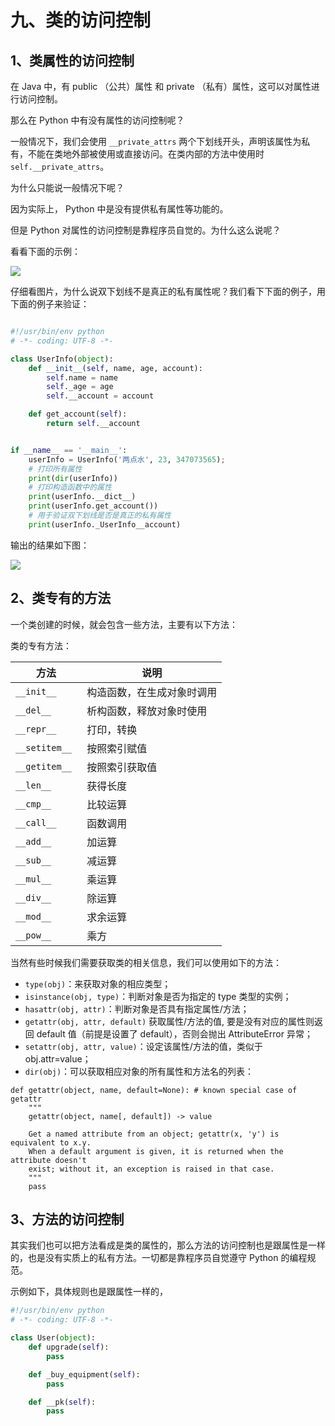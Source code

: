 # 九、类的访问控制 #


## 1、类属性的访问控制 ##

在 Java 中，有 public （公共）属性 和 private （私有）属性，这可以对属性进行访问控制。

那么在 Python 中有没有属性的访问控制呢？

一般情况下，我们会使用 `__private_attrs` 两个下划线开头，声明该属性为私有，不能在类地外部被使用或直接访问。在类内部的方法中使用时 `self.__private_attrs`。

为什么只能说一般情况下呢？

因为实际上， Python 中是没有提供私有属性等功能的。

但是 Python 对属性的访问控制是靠程序员自觉的。为什么这么说呢？

看看下面的示例：

![](http://twowaterimage.oss-cn-beijing.aliyuncs.com/2019-10-09-Python%20%E5%B1%9E%E6%80%A7%E8%AE%BF%E9%97%AE%E6%8E%A7%E5%88%B6.png)

仔细看图片，为什么说双下划线不是真正的私有属性呢？我们看下下面的例子，用下面的例子来验证：

```python

#!/usr/bin/env python
# -*- coding: UTF-8 -*-

class UserInfo(object):
    def __init__(self, name, age, account):
        self.name = name
        self._age = age
        self.__account = account

    def get_account(self):
        return self.__account


if __name__ == '__main__':
    userInfo = UserInfo('两点水', 23, 347073565);
    # 打印所有属性
    print(dir(userInfo))
    # 打印构造函数中的属性
    print(userInfo.__dict__)
    print(userInfo.get_account())
    # 用于验证双下划线是否是真正的私有属性
    print(userInfo._UserInfo__account)


```

输出的结果如下图：

![](http://twowaterimage.oss-cn-beijing.aliyuncs.com/2019-10-09-Python%E5%8F%8C%E4%B8%8B%E5%88%92%E7%BA%BF%E5%B1%9E%E6%80%A7.png)




## 2、类专有的方法 ##

一个类创建的时候，就会包含一些方法，主要有以下方法：

类的专有方法：

| 方法 | 说明 |
| ------| ------ |
|`__init__` |构造函数，在生成对象时调用|
|`__del__ `| 析构函数，释放对象时使用|
|`__repr__ `| 打印，转换|
|`__setitem__ `| 按照索引赋值|
|`__getitem__`| 按照索引获取值|
|`__len__`| 获得长度|
|`__cmp__`| 比较运算|
|`__call__`| 函数调用|
|`__add__`| 加运算|
|`__sub__`| 减运算|
|`__mul__`|乘运算|
|`__div__`| 除运算|
|`__mod__`| 求余运算|
|`__pow__`|乘方|

当然有些时候我们需要获取类的相关信息，我们可以使用如下的方法：

* `type(obj)`：来获取对象的相应类型；
* `isinstance(obj, type)`：判断对象是否为指定的 type 类型的实例；
* `hasattr(obj, attr)`：判断对象是否具有指定属性/方法；
* `getattr(obj, attr, default)` 获取属性/方法的值, 要是没有对应的属性则返回 default 值（前提是设置了 default），否则会抛出 AttributeError 异常；
* `setattr(obj, attr, value)`：设定该属性/方法的值，类似于 obj.attr=value；
* `dir(obj)`：可以获取相应对象的所有属性和方法名的列表：

```text
def getattr(object, name, default=None): # known special case of getattr
    """
    getattr(object, name[, default]) -> value
    
    Get a named attribute from an object; getattr(x, 'y') is equivalent to x.y.
    When a default argument is given, it is returned when the attribute doesn't
    exist; without it, an exception is raised in that case.
    """
    pass
```

## 3、方法的访问控制 ##

其实我们也可以把方法看成是类的属性的，那么方法的访问控制也是跟属性是一样的，也是没有实质上的私有方法。一切都是靠程序员自觉遵守 Python 的编程规范。

示例如下，具体规则也是跟属性一样的，

```python
#!/usr/bin/env python
# -*- coding: UTF-8 -*-

class User(object):
    def upgrade(self):
        pass

    def _buy_equipment(self):
        pass

    def __pk(self):
        pass

```





